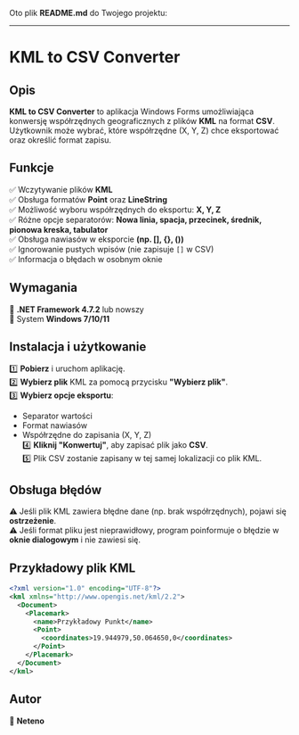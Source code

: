 Oto plik **README.md** do Twojego projektu:  

---

# KML to CSV Converter  

## Opis  
**KML to CSV Converter** to aplikacja Windows Forms umożliwiająca konwersję współrzędnych geograficznych z plików **KML** na format **CSV**. Użytkownik może wybrać, które współrzędne (X, Y, Z) chce eksportować oraz określić format zapisu.  

## Funkcje  
✅ Wczytywanie plików **KML**  
✅ Obsługa formatów **Point** oraz **LineString**  
✅ Możliwość wyboru współrzędnych do eksportu: **X, Y, Z**  
✅ Różne opcje separatorów: **Nowa linia, spacja, przecinek, średnik, pionowa kreska, tabulator**  
✅ Obsługa nawiasów w eksporcie **(np. [], {}, ())**  
✅ Ignorowanie pustych wpisów (nie zapisuje `[]` w CSV)  
✅ Informacja o błędach w osobnym oknie  

## Wymagania  
🔹 **.NET Framework 4.7.2** lub nowszy  
🔹 System **Windows 7/10/11**  

## Instalacja i użytkowanie  
1️⃣ **Pobierz** i uruchom aplikację.  
2️⃣ **Wybierz plik** KML za pomocą przycisku **"Wybierz plik"**.  
3️⃣ **Wybierz opcje eksportu**:  
   - Separator wartości  
   - Format nawiasów  
   - Współrzędne do zapisania (X, Y, Z)  
4️⃣ **Kliknij "Konwertuj"**, aby zapisać plik jako **CSV**.  
5️⃣ Plik CSV zostanie zapisany w tej samej lokalizacji co plik KML.  

## Obsługa błędów  
⚠ Jeśli plik KML zawiera błędne dane (np. brak współrzędnych), pojawi się **ostrzeżenie**.  
⚠ Jeśli format pliku jest nieprawidłowy, program poinformuje o błędzie w **oknie dialogowym** i nie zawiesi się.  

## Przykładowy plik KML  
```xml
<?xml version="1.0" encoding="UTF-8"?>
<kml xmlns="http://www.opengis.net/kml/2.2">
  <Document>
    <Placemark>
      <name>Przykładowy Punkt</name>
      <Point>
        <coordinates>19.944979,50.064650,0</coordinates>
      </Point>
    </Placemark>
  </Document>
</kml>
```

## Autor  
📌 **Neteno**  
